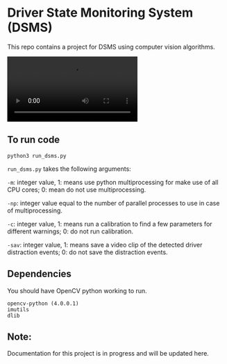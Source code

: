 # Driver State Monitoring System (DSMS)

This repo contains a project for DSMS using computer vision algorithms.

![video](https://github.com/kamleshpawar17/DSMS/blob/main/readmeUploads/dsms.mp4)

## To run code
```
python3 run_dsms.py
```
```run_dsms.py``` takes the following arguments:

```-m```: integer value, 1: means use python multiprocessing for make use of all CPU cores; 0: mean do not use multiprocessing.

```-np```: integer value equal to the number of parallel processes to use in case of multiprocessing.

```-c```: integer value, 1: means run a calibration to find a few parameters for different warnings; 0: do not run calibration.

```-sav```: integer value, 1: means save a video clip of the detected driver distraction events; 0: do not save the distraction events.


## Dependencies
You should have OpenCV python working to run.
```
opencv-python (4.0.0.1)
imutils
dlib
```

## Note: 
Documentation for this project is in progress and will be updated here.

